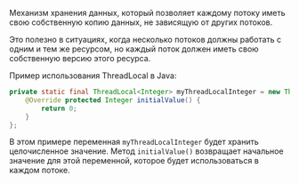 Механизм хранения данных, который позволяет каждому потоку иметь свою собственную копию данных, не зависящую от других потоков.

Это полезно в ситуациях, когда несколько потоков должны работать с одним и тем же ресурсом, но каждый поток должен иметь свою собственную версию этого ресурса.

Пример использования ThreadLocal в Java:

```java
private static final ThreadLocal<Integer> myThreadLocalInteger = new ThreadLocal<Integer>() {
	@Override protected Integer initialValue() {
		return 0;
	}
};
```

В этом примере переменная `myThreadLocalInteger` будет хранить целочисленное значение.
Метод `initialValue()` возвращает начальное значение для этой переменной, которое будет использоваться в каждом потоке.